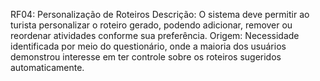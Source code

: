 RF04: Personalização de Roteiros
 Descrição: O sistema deve permitir ao turista personalizar o roteiro gerado, podendo adicionar, remover ou reordenar atividades conforme sua preferência.
 Origem: Necessidade identificada por meio do questionário, onde a maioria dos usuários demonstrou interesse em ter controle sobre os roteiros sugeridos automaticamente.
